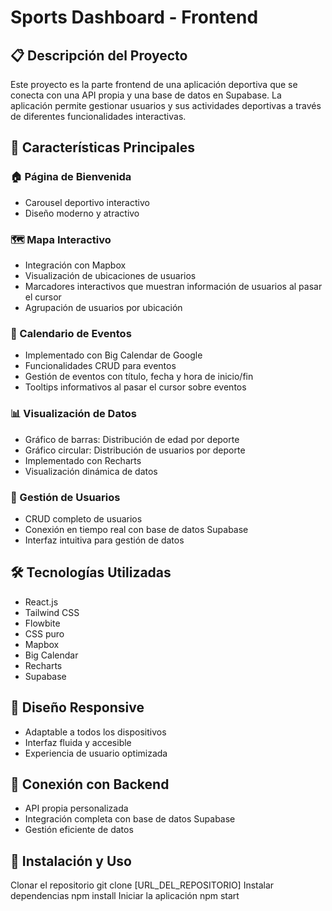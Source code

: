 # Sports Dashboard - Frontend

## 📋 Descripción del Proyecto

Este proyecto es la parte frontend de una aplicación deportiva que se conecta con una API propia y una base de datos en Supabase. La aplicación permite gestionar usuarios y sus actividades deportivas a través de diferentes funcionalidades interactivas.

## 🚀 Características Principales

### 🏠 Página de Bienvenida

- Carousel deportivo interactivo
- Diseño moderno y atractivo

### 🗺️ Mapa Interactivo

- Integración con Mapbox
- Visualización de ubicaciones de usuarios
- Marcadores interactivos que muestran información de usuarios al pasar el cursor
- Agrupación de usuarios por ubicación

### 📅 Calendario de Eventos

- Implementado con Big Calendar de Google
- Funcionalidades CRUD para eventos
- Gestión de eventos con título, fecha y hora de inicio/fin
- Tooltips informativos al pasar el cursor sobre eventos

### 📊 Visualización de Datos

- Gráfico de barras: Distribución de edad por deporte
- Gráfico circular: Distribución de usuarios por deporte
- Implementado con Recharts
- Visualización dinámica de datos

### 👥 Gestión de Usuarios

- CRUD completo de usuarios
- Conexión en tiempo real con base de datos Supabase
- Interfaz intuitiva para gestión de datos

## 🛠️ Tecnologías Utilizadas

- React.js
- Tailwind CSS
- Flowbite
- CSS puro
- Mapbox
- Big Calendar
- Recharts
- Supabase

## 📱 Diseño Responsive

- Adaptable a todos los dispositivos
- Interfaz fluida y accesible
- Experiencia de usuario optimizada

## 🔗 Conexión con Backend

- API propia personalizada
- Integración completa con base de datos Supabase
- Gestión eficiente de datos

## 🚀 Instalación y Uso

Clonar el repositorio
git clone [URL_DEL_REPOSITORIO]
Instalar dependencias
npm install
Iniciar la aplicación
npm start
